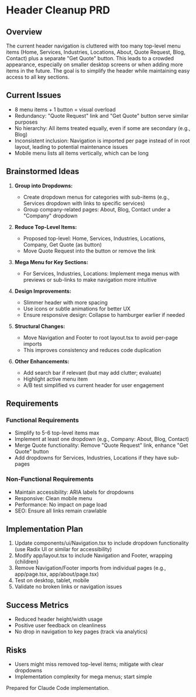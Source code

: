 # Header Cleanup PRD

## Overview
The current header navigation is cluttered with too many top-level menu items (Home, Services, Industries, Locations, About, Quote Request, Blog, Contact) plus a separate "Get Quote" button. This leads to a crowded appearance, especially on smaller desktop screens or when adding more items in the future. The goal is to simplify the header while maintaining easy access to all key sections.

## Current Issues
- 8 menu items + 1 button = visual overload
- Redundancy: "Quote Request" link and "Get Quote" button serve similar purposes
- No hierarchy: All items treated equally, even if some are secondary (e.g., Blog)
- Inconsistent inclusion: Navigation is imported per page instead of in root layout, leading to potential maintenance issues
- Mobile menu lists all items vertically, which can be long

## Brainstormed Ideas
1. **Group into Dropdowns:**
   - Create dropdown menus for categories with sub-items (e.g., Services dropdown with links to specific services)
   - Group company-related pages: About, Blog, Contact under a "Company" dropdown

2. **Reduce Top-Level Items:**
   - Proposed top-level: Home, Services, Industries, Locations, Company, Get Quote (as button)
   - Move Quote Request into the button or remove the link

3. **Mega Menu for Key Sections:**
   - For Services, Industries, Locations: Implement mega menus with previews or sub-links to make navigation more intuitive

4. **Design Improvements:**
   - Slimmer header with more spacing
   - Use icons or subtle animations for better UX
   - Ensure responsive design: Collapse to hamburger earlier if needed

5. **Structural Changes:**
   - Move Navigation and Footer to root layout.tsx to avoid per-page imports
   - This improves consistency and reduces code duplication

6. **Other Enhancements:**
   - Add search bar if relevant (but may add clutter; evaluate)
   - Highlight active menu item
   - A/B test simplified vs current header for user engagement

## Requirements
### Functional Requirements
- Simplify to 5-6 top-level items max
- Implement at least one dropdown (e.g., Company: About, Blog, Contact)
- Merge Quote functionality: Remove "Quote Request" link, enhance "Get Quote" button
- Add dropdowns for Services, Industries, Locations if they have sub-pages

### Non-Functional Requirements
- Maintain accessibility: ARIA labels for dropdowns
- Responsive: Clean mobile menu
- Performance: No impact on page load
- SEO: Ensure all links remain crawlable

## Implementation Plan
1. Update components/ui/Navigation.tsx to include dropdown functionality (use Radix UI or similar for accessibility)
2. Modify app/layout.tsx to include Navigation and Footer, wrapping {children}
3. Remove Navigation/Footer imports from individual pages (e.g., app/page.tsx, app/about/page.tsx)
4. Test on desktop, tablet, mobile
5. Validate no broken links or navigation issues

## Success Metrics
- Reduced header height/width usage
- Positive user feedback on cleanliness
- No drop in navigation to key pages (track via analytics)

## Risks
- Users might miss removed top-level items; mitigate with clear dropdowns
- Implementation complexity for mega menus; start simple

Prepared for Claude Code implementation.
